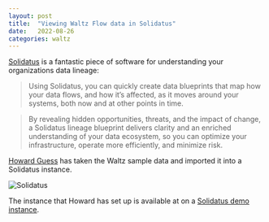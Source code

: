 ```yaml
---
layout: post
title:  "Viewing Waltz Flow data in Solidatus"
date:   2022-08-26
categories: waltz
---
```



[Solidatus](https://www.solidatus.com/) is a fantastic piece of software for understanding your organizations data lineage:


> Using Solidatus, you can quickly create data blueprints that map how your data flows, and how it’s affected, as it moves around your systems, both now and at other points in time.

> By revealing hidden opportunities, threats, and the impact of change, a Solidatus lineage blueprint delivers clarity and an enriched understanding of your data ecosystem, so you can optimize your infrastructure, operate more efficiently, and minimize risk.


[Howard Guess](
https://www.linkedin.com/in/howard-guess-63bb39182/) has taken the Waltz sample data and imported it into a Solidatus instance.   

![Solidatus](/blog/assets/images/solidatus/solidatus.png)

The instance that Howard has set up is available at on a [Solidatus demo instance](https://trial.solidatus.com/viewer/share/BMXLwTa12Hcyt7U1vCFsg3UjKF6xyWiG).
